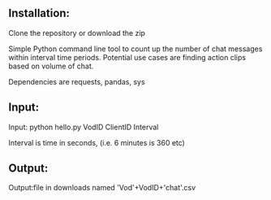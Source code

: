 Installation:
------------

Clone the repository or download the zip

Simple Python command line tool to count up the number of chat messages within interval time periods. 
Potential use cases are finding action clips based on volume of chat. 

Dependencies are requests, pandas, sys

Input:
-----------

Input: python hello.py VodID ClientID Interval

Interval is time in seconds, (i.e. 6 minutes is 360 etc)

Output:
-----------
Output:file in downloads named 'Vod'+VodID+'chat'.csv
